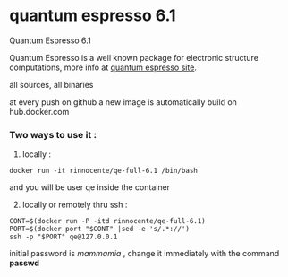 # quantum espresso  6.1
Quantum Espresso 6.1 

Quantum Espresso is a well known package for electronic structure computations,
more info at [quantum espresso site](http://quantum-espresso.org).

all sources, all binaries

at every push on github a new image is automatically build on hub.docker.com

### Two ways to use it :

1. locally :    
  ```
  docker run -it rinnocente/qe-full-6.1 /bin/bash
  ```
  and you will be user qe inside the container
 
  
2. locally or remotely thru ssh :
  ```
  CONT=$(docker run -P -itd rinnocente/qe-full-6.1)
  PORT=$(docker port "$CONT" |sed -e 's/.*://')
  ssh -p "$PORT" qe@127.0.0.1
 ```
 
 initial password is *mammamia* , change it 
 immediately with the command **passwd**
 


